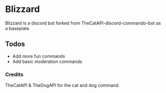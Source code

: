 # Blizzard
Blizzard is a discord bot forked from TheCatAPI-discord-commando-bot as a baseplate

## Todos
- Add more fun commands
- Add basic moderation commands

### Credits
TheCatAPI & TheDogAPI for the cat and dog command.
